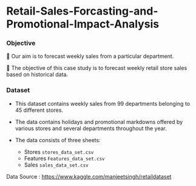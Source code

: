 # Retail-Sales-Forcasting-and-Promotional-Impact-Analysis

### Objective

🌟 Our aim is to forecast weekly sales from a particular department.

🌟 The objective of this case study is to forecast weekly retail store sales based on historical data.


### Dataset

- This dataset contains weekly sales from 99 departments belonging to 45 different stores.
  
- The data contains holidays and promotional markdowns offered by various stores and several departments throughout the year.

- The data consists of three sheets: 
    - Stores `stores_data_set.csv`
    - Features `Features_data_set.csv`
    - Sales `sales_data_set.csv`

Data Source : https://www.kaggle.com/manjeetsingh/retaildataset

